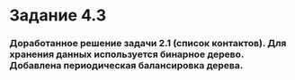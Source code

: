 # Задание 4.3

### Доработанное решение задачи 2.1 (список контактов). Для хранения данных используется бинарное дерево. Добавлена периодическая балансировка дерева.
